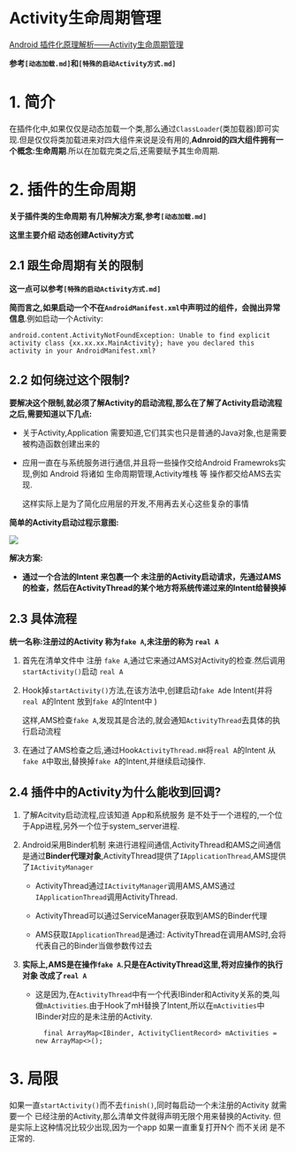 # Activity生命周期管理

[Android 插件化原理解析——Activity生命周期管理](http://weishu.me/2016/03/21/understand-plugin-framework-activity-management/)

**参考`[动态加载.md]`和`[特殊的启动Activity方式.md]`**

# 1. 简介

在插件化中,如果仅仅是动态加载一个类,那么通过`ClassLoader`(类加载器)即可实现.但是仅仅将类加载进来对四大组件来说是没有用的,**Adnroid的四大组件拥有一个概念:生命周期**.所以在加载完类之后,还需要赋予其生命周期.


# 2. 插件的生命周期
**关于插件类的生命周期 有几种解决方案,参考`[动态加载.md]`**

**这里主要介绍 动态创建Activity方式**

## 2.1 跟生命周期有关的限制

**这一点可以参考`[特殊的启动Activity方式.md]`**

**简而言之,如果启动一个不在`AndroidManifest.xml`中声明过的组件，会抛出异常信息**.例如启动一个Activity:

	android.content.ActivityNotFoundException: Unable to find explicit activity class {xx.xx.xx.MainActivity}; have you declared this activity in your AndroidManifest.xml?

## 2.2 如何绕过这个限制?

**要解决这个限制,就必须了解Activity的启动流程,那么在了解了Activity启动流程之后,需要知道以下几点:**

- 关于Activity,Application 需要知道,它们其实也只是普通的Java对象,也是需要被构造函数创建出来的

- 应用一直在与系统服务进行通信,并且将一些操作交给Android Framewroks实现,例如 Android 将诸如 生命周期管理,Activity堆栈 等 操作都交给AMS去实现. 

	这样实际上是为了简化应用层的开发,不用再去关心这些复杂的事情

**简单的Activity启动过程示意图:**

![](http://7xp3xc.com1.z0.glb.clouddn.com/201601/1458532084072.png)

**解决方案:**

- **通过一个合法的Intent 来包裹一个 未注册的Activity启动请求，先通过AMS的检查，然后在ActivityThread的某个地方将系统传递过来的Intent给替换掉**

## 2.3 具体流程

**统一名称:注册过的Activity 称为`fake A`,未注册的称为 `real A`**

1. 首先在清单文件中 注册 `fake A`,通过它来通过AMS对Activity的检查.然后调用`startActivity()`启动 `real A`

2. Hook掉`startActivity()`方法,在该方法中,创建启动`fake A`de Intent(并将`real A`的Intent 放到`fake A`的Intent中 )

	这样,AMS检查`fake A`,发现其是合法的,就会通知`ActivityThread`去具体的执行启动流程

3. 在通过了AMS检查之后,通过Hook`ActivityThread.mH`将`real A`的Intent 从 `fake A`中取出,替换掉`fake A`的Intent,并继续启动操作.

## 2.4 插件中的Activity为什么能收到回调?

1. 了解Acitvity启动流程,应该知道 App和系统服务 是不处于一个进程的,一个位于App进程,另外一个位于system_server进程.

2. Android采用Binder机制 来进行进程间通信,ActivityThread和AMS之间通信是通过**Binder代理对象**,ActivityThread提供了`IApplicationThread`,AMS提供了`IActivityManager`

	- ActivityThread通过`IActivityManager`调用AMS,AMS通过`IApplicationThread`调用ActivityThread.

	- ActivityThread可以通过ServiceManager获取到AMS的Binder代理

	- AMS获取`IApplicationThread`是通过: ActivityThread在调用AMS时,会将代表自己的Binder当做参数传过去

3. **实际上,AMS是在操作`fake A`.只是在ActivityThread这里,将对应操作的执行对象 改成了`real A`**

	- 这是因为,在`ActivityThread`中有一个代表IBinder和Activity关系的类,叫做`mActivities`.由于Hook了mH替换了Intent,所以在`mActivities`中IBinder对应的是未注册的Activity.

			final ArrayMap<IBinder, ActivityClientRecord> mActivities = new ArrayMap<>();


# 3. 局限

如果一直`startActivity()`而不去`finish()`,同时每启动一个未注册的Activity 就需要一个 已经注册的Activity,那么清单文件就得声明无限个用来替换的Activity. 但是实际上这种情况比较少出现,因为一个app 如果一直重复打开N个 而不关闭 是不正常的.